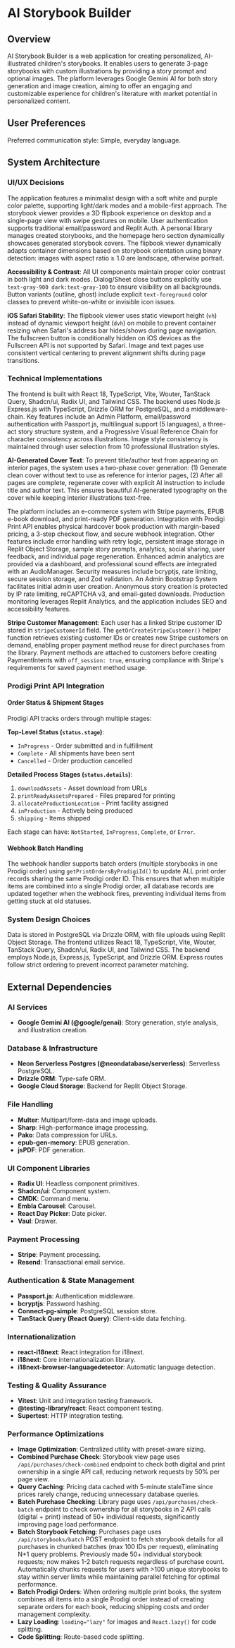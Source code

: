 # AI Storybook Builder

## Overview
AI Storybook Builder is a web application for creating personalized, AI-illustrated children's storybooks. It enables users to generate 3-page storybooks with custom illustrations by providing a story prompt and optional images. The platform leverages Google Gemini AI for both story generation and image creation, aiming to offer an engaging and customizable experience for children's literature with market potential in personalized content.

## User Preferences
Preferred communication style: Simple, everyday language.

## System Architecture

### UI/UX Decisions
The application features a minimalist design with a soft white and purple color palette, supporting light/dark modes and a mobile-first approach. The storybook viewer provides a 3D flipbook experience on desktop and a single-page view with swipe gestures on mobile. User authentication supports traditional email/password and Replit Auth. A personal library manages created storybooks, and the homepage hero section dynamically showcases generated storybook covers. The flipbook viewer dynamically adapts container dimensions based on storybook orientation using binary detection: images with aspect ratio ≥ 1.0 are landscape, otherwise portrait.

**Accessibility & Contrast**: All UI components maintain proper color contrast in both light and dark modes. Dialog/Sheet close buttons explicitly use `text-gray-900 dark:text-gray-100` to ensure visibility on all backgrounds. Button variants (outline, ghost) include explicit `text-foreground` color classes to prevent white-on-white or invisible icon issues.

**iOS Safari Stability**: The flipbook viewer uses static viewport height (`vh`) instead of dynamic viewport height (`dvh`) on mobile to prevent container resizing when Safari's address bar hides/shows during page navigation. The fullscreen button is conditionally hidden on iOS devices as the Fullscreen API is not supported by Safari. Image and text pages use consistent vertical centering to prevent alignment shifts during page transitions.

### Technical Implementations
The frontend is built with React 18, TypeScript, Vite, Wouter, TanStack Query, Shadcn/ui, Radix UI, and Tailwind CSS. The backend uses Node.js Express.js with TypeScript, Drizzle ORM for PostgreSQL, and a middleware-chain. Key features include an Admin Platform, email/password authentication with Passport.js, multilingual support (5 languages), a three-act story structure system, and a Progressive Visual Reference Chain for character consistency across illustrations. Image style consistency is maintained through user selection from 10 professional illustration styles.

**AI-Generated Cover Text**: To prevent title/author text from appearing on interior pages, the system uses a two-phase cover generation: (1) Generate clean cover without text to use as reference for interior pages, (2) After all pages are complete, regenerate cover with explicit AI instruction to include title and author text. This ensures beautiful AI-generated typography on the cover while keeping interior illustrations text-free.

The platform includes an e-commerce system with Stripe payments, EPUB e-book download, and print-ready PDF generation. Integration with Prodigi Print API enables physical hardcover book production with margin-based pricing, a 3-step checkout flow, and secure webhook integration. Other features include error handling with retry logic, persistent image storage in Replit Object Storage, sample story prompts, analytics, social sharing, user feedback, and individual page regeneration. Enhanced admin analytics are provided via a dashboard, and professional sound effects are integrated with an AudioManager. Security measures include bcryptjs, rate limiting, secure session storage, and Zod validation. An Admin Bootstrap System facilitates initial admin user creation. Anonymous story creation is protected by IP rate limiting, reCAPTCHA v3, and email-gated downloads. Production monitoring leverages Replit Analytics, and the application includes SEO and accessibility features.

**Stripe Customer Management**: Each user has a linked Stripe customer ID stored in `stripeCustomerId` field. The `getOrCreateStripeCustomer()` helper function retrieves existing customer IDs or creates new Stripe customers on demand, enabling proper payment method reuse for direct purchases from the library. Payment methods are attached to customers before creating PaymentIntents with `off_session: true`, ensuring compliance with Stripe's requirements for saved payment method usage.

### Prodigi Print API Integration

#### Order Status & Shipment Stages
Prodigi API tracks orders through multiple stages:

**Top-Level Status (`status.stage`)**:
- `InProgress` - Order submitted and in fulfillment
- `Complete` - All shipments have been sent
- `Cancelled` - Order production cancelled

**Detailed Process Stages (`status.details`)**:
1. `downloadAssets` - Asset download from URLs
2. `printReadyAssetsPrepared` - Files prepared for printing
3. `allocateProductionLocation` - Print facility assigned
4. `inProduction` - Actively being produced
5. `shipping` - Items shipped

Each stage can have: `NotStarted`, `InProgress`, `Complete`, or `Error`.

#### Webhook Batch Handling
The webhook handler supports batch orders (multiple storybooks in one Prodigi order) using `getPrintOrdersByProdigiId()` to update ALL print order records sharing the same Prodigi order ID. This ensures that when multiple items are combined into a single Prodigi order, all database records are updated together when the webhook fires, preventing individual items from getting stuck at old statuses.

### System Design Choices
Data is stored in PostgreSQL via Drizzle ORM, with file uploads using Replit Object Storage. The frontend utilizes React 18, TypeScript, Vite, Wouter, TanStack Query, Shadcn/ui, Radix UI, and Tailwind CSS. The backend employs Node.js, Express.js, TypeScript, and Drizzle ORM. Express routes follow strict ordering to prevent incorrect parameter matching.

## External Dependencies

### AI Services
- **Google Gemini AI (@google/genai)**: Story generation, style analysis, and illustration creation.

### Database & Infrastructure
- **Neon Serverless Postgres (@neondatabase/serverless)**: Serverless PostgreSQL.
- **Drizzle ORM**: Type-safe ORM.
- **Google Cloud Storage**: Backend for Replit Object Storage.

### File Handling
- **Multer**: Multipart/form-data and image uploads.
- **Sharp**: High-performance image processing.
- **Pako**: Data compression for URLs.
- **epub-gen-memory**: EPUB generation.
- **jsPDF**: PDF generation.

### UI Component Libraries
- **Radix UI**: Headless component primitives.
- **Shadcn/ui**: Component system.
- **CMDK**: Command menu.
- **Embla Carousel**: Carousel.
- **React Day Picker**: Date picker.
- **Vaul**: Drawer.

### Payment Processing
- **Stripe**: Payment processing.
- **Resend**: Transactional email service.

### Authentication & State Management
- **Passport.js**: Authentication middleware.
- **bcryptjs**: Password hashing.
- **Connect-pg-simple**: PostgreSQL session store.
- **TanStack Query (React Query)**: Client-side data fetching.

### Internationalization
- **react-i18next**: React integration for i18next.
- **i18next**: Core internationalization library.
- **i18next-browser-languagedetector**: Automatic language detection.

### Testing & Quality Assurance
- **Vitest**: Unit and integration testing framework.
- **@testing-library/react**: React component testing.
- **Supertest**: HTTP integration testing.

### Performance Optimizations
- **Image Optimization**: Centralized utility with preset-aware sizing.
- **Combined Purchase Check**: Storybook view page uses `/api/purchases/check-combined` endpoint to check both digital and print ownership in a single API call, reducing network requests by 50% per page view.
- **Query Caching**: Pricing data cached with 5-minute staleTime since prices rarely change, reducing unnecessary database queries.
- **Batch Purchase Checking**: Library page uses `/api/purchases/check-batch` endpoint to check ownership for all storybooks in 2 API calls (digital + print) instead of 50+ individual requests, significantly improving page load performance.
- **Batch Storybook Fetching**: Purchases page uses `/api/storybooks/batch` POST endpoint to fetch storybook details for all purchases in chunked batches (max 100 IDs per request), eliminating N+1 query problems. Previously made 50+ individual storybook requests; now makes 1-2 batch requests regardless of purchase count. Automatically chunks requests for users with >100 unique storybooks to stay within server limits while maintaining parallel fetching for optimal performance.
- **Batch Prodigi Orders**: When ordering multiple print books, the system combines all items into a single Prodigi order instead of creating separate orders for each book, reducing shipping costs and order management complexity.
- **Lazy Loading**: `loading="lazy"` for images and `React.lazy()` for code splitting.
- **Code Splitting**: Route-based code splitting.